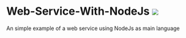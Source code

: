 # Web-Service-With-NodeJs <a href="https://travis-ci.org/marcelovbm/Web-Service-With-NodeJs"><img src="https://travis-ci.org/marcelovbm/Web-Service-With-NodeJs.svg?branch=master"></a>
An simple example of a web service using NodeJs as main language
